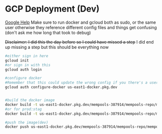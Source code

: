 # GCP Deployment (Dev)
[Google Help](https://cloud.google.com/artifact-registry/docs/docker/pushing-and-pulling)
Make sure to run docker and gcloud both as sudo, or the same user otherwise they reference different config files and things get confusing (don't ask me how long that took to debug)

~~Disclaimer: I did this the day before so I could have missed a step~~
I did end up missing a step but this should be everything now

```bash
#either sign in here
gcloud init
#or sign in with this
gcloud auth login

#configure docker
#Remember that this could update the wrong config if you there's a user mismatch
gcloud auth configure-docker us-east1-docker.pkg.dev


#build the docker image
docker build -t us-east1-docker.pkg.dev/mempools-387914/mempools-repo/mempools-server-dev:stag --file ./deployments/dockerfiles/dev/Dockerfile .
#or for prod:stag
docker build -t us-east1-docker.pkg.dev/mempools-387914/mempools-repo/mempools-server-prod:stag --file ./deployments/dockerfiles/prod/Dockerfile .

#push the image(dev)
docker push us-east1-docker.pkg.dev/mempools-387914/mempools-repo/mempools-server-dev:stag
```